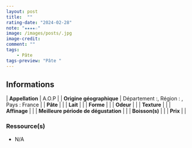 ```yaml
---
layout: post
title:  ""
rating-date: "2024-02-28"
note: "★★★★☆"
image: /images/posts/.jpg
image-credit: 
comment: ""
tags:
    - Pâte 
tags-preview: "Pâte "
---
```


## Informations

| **Appellation** | A.O.P |
| **Origine géographique** | Département :, Région : , Pays : France  |
| **Pâte** |  |
| **Lait** |  |
| **Forme** |  |
| **Odeur** |  |
| **Texture** |  |
| **Affinage** |  |
| **Meilleure période de dégustation** |  |
| **Boisson(s)** |  |
| **Prix** |  |

### Ressource(s)
* N/A